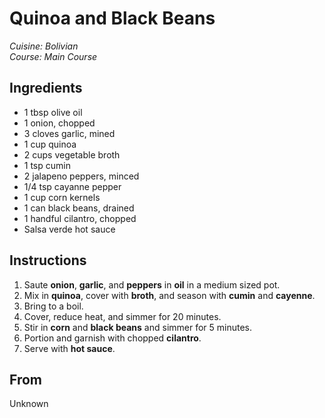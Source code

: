 # Quinoa and Black Beans

_Cuisine:  Bolivian_<br />
_Course:  Main Course_

## Ingredients

- 1 tbsp olive oil
- 1 onion, chopped
- 3 cloves garlic, mined
- 1 cup quinoa
- 2 cups vegetable broth
- 1 tsp cumin
- 2 jalapeno peppers, minced
- 1/4 tsp cayanne pepper
- 1 cup corn kernels
- 1 can black beans, drained
- 1 handful cilantro, chopped
- Salsa verde hot sauce

## Instructions

1. Saute **onion**, **garlic**, and **peppers** in **oil** in a medium sized pot.
1. Mix in **quinoa**, cover with **broth**, and season with **cumin** and **cayenne**.
1. Bring to a boil.
1. Cover, reduce heat, and simmer for 20 minutes.
1. Stir in **corn** and **black beans** and simmer for 5 minutes.
1. Portion and garnish with chopped **cilantro**.
1. Serve with **hot sauce**.

## From

Unknown